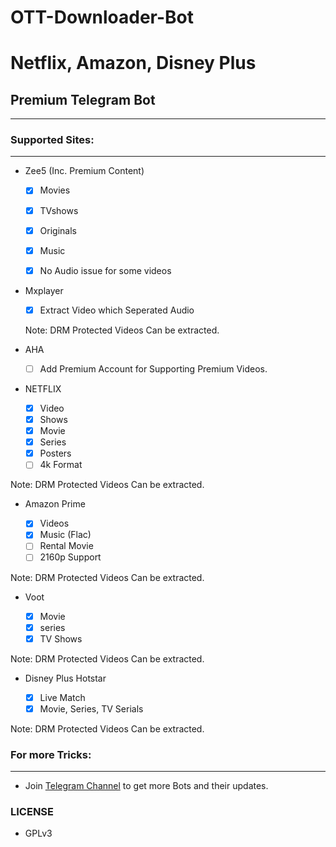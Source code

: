 # OTT-Downloader-Bot
# Netflix, Amazon, Disney Plus
## Premium Telegram Bot
---

### Supported Sites:
---

- Zee5 (Inc. Premium Content)
   
  - [x] Movies

  - [x] TVshows

  - [x] Originals

  - [x] Music

  - [x] No Audio issue for some videos

- Mxplayer

  - [x] Extract Video which Seperated Audio
  
   Note: DRM Protected Videos Can be extracted.

- AHA 

  - [ ] Add Premium Account for Supporting Premium Videos. 

- NETFLIX
  
  - [x] Video 
  - [x] Shows
  - [x] Movie
  - [x] Series 
  - [x] Posters
  - [ ] 4k Format

Note: DRM Protected Videos Can be extracted.

- Amazon Prime 
  
  - [x] Videos
  - [x] Music (Flac)
  - [ ] Rental Movie
  - [ ] 2160p Support

Note: DRM Protected Videos Can be extracted.

- Voot

  - [x] Movie
  - [x] series 
  - [x] TV Shows 

Note: DRM Protected Videos Can be extracted.

- Disney Plus Hotstar

  - [x] Live Match 
  - [x] Movie, Series, TV Serials

Note: DRM Protected Videos Can be extracted.

### For more Tricks:
---
  - Join [Telegram Channel](https://telegram.me/AnnihilusOP) to get more Bots and their updates.

### LICENSE
- GPLv3
